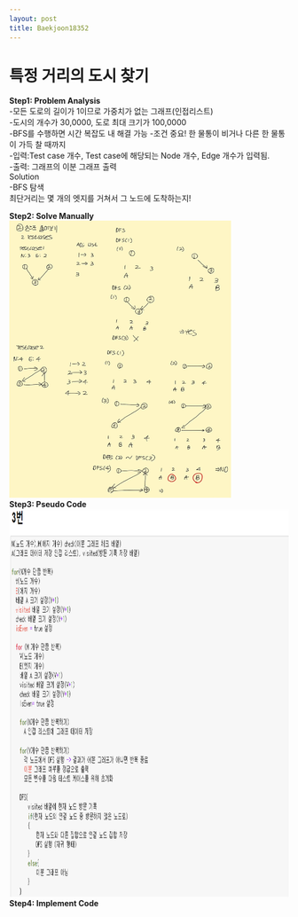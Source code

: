 ```yaml
---
layout: post
title: Baekjoon18352
---
```


# 특정 거리의 도시 찾기 #


**Step1: Problem Analysis**<br/>
-모든 도로의 길이가 1이므로 가중치가 없는 그래프(인접리스트)<br/>
-도시의 개수가 30,0000, 도로 최대 크기가 100,0000 <br/>
-BFS를 수행하면 시간 복잡도 내 해결 가능
-조건 중요! 한 물통이 비거나 다른 한 물통이 가득 찰 때까지<br/>
-입력:Test case 개수, Test case에 해당되는 Node 개수, Edge 개수가 입력됨.<br/>
-출력: 그래프의 이분 그래프 출력<br/>
Solution<br/>
-BFS 탐색<br/>
최단거리는 몇 개의 엣지를 거쳐서 그 노드에 도착하는지!

**Step2: Solve Manually**<br/>
<img src="/_images/Baek1707_1.jpg" width="400" height="500">
<br/>
**Step3: Pseudo Code**<br/>
<img src="/_images/Baek1707_2.png" width="900" height="700">
<br/>
**Step4: Implement Code** 
<script src="https://gist.github.com/growingpenguin/163671f66d95af5d85bda67dc0741bad.js"></script>

